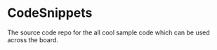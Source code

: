 # CodeSnippets
The source code repo for the all cool sample code which can be used across the board.